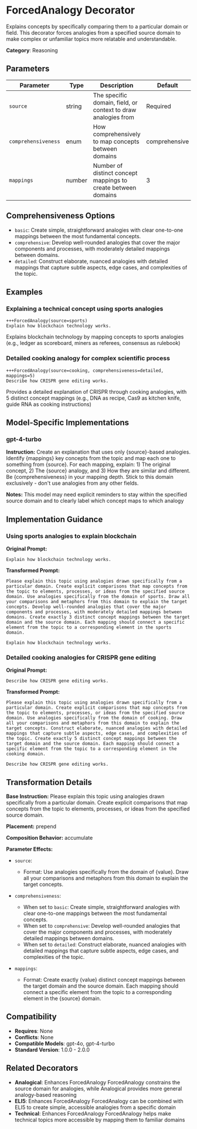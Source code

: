 # ForcedAnalogy Decorator

Explains concepts by specifically comparing them to a particular domain or field. This decorator forces analogies from a specified source domain to make complex or unfamiliar topics more relatable and understandable.

**Category**: Reasoning

## Parameters

| Parameter | Type | Description | Default |
|-----------|------|-------------|--------|
| `source` | string | The specific domain, field, or context to draw analogies from | Required |
| `comprehensiveness` | enum | How comprehensively to map concepts between domains | comprehensive |
| `mappings` | number | Number of distinct concept mappings to create between domains | 3 |

## Comprehensiveness Options

- `basic`: Create simple, straightforward analogies with clear one-to-one mappings between the most fundamental concepts.
- `comprehensive`: Develop well-rounded analogies that cover the major components and processes, with moderately detailed mappings between domains.
- `detailed`: Construct elaborate, nuanced analogies with detailed mappings that capture subtle aspects, edge cases, and complexities of the topic.

## Examples

### Explaining a technical concept using sports analogies

```
+++ForcedAnalogy(source=sports)
Explain how blockchain technology works.
```

Explains blockchain technology by mapping concepts to sports analogies (e.g., ledger as scoreboard, miners as referees, consensus as rulebook)

### Detailed cooking analogy for complex scientific process

```
+++ForcedAnalogy(source=cooking, comprehensiveness=detailed, mappings=5)
Describe how CRISPR gene editing works.
```

Provides a detailed explanation of CRISPR through cooking analogies, with 5 distinct concept mappings (e.g., DNA as recipe, Cas9 as kitchen knife, guide RNA as cooking instructions)

## Model-Specific Implementations

### gpt-4-turbo

**Instruction:** Create an explanation that uses only {source}-based analogies. Identify {mappings} key concepts from the topic and map each one to something from {source}. For each mapping, explain: 1) The original concept, 2) The {source} analogy, and 3) How they are similar and different. Be {comprehensiveness} in your mapping depth. Stick to this domain exclusively - don't use analogies from any other fields.

**Notes:** This model may need explicit reminders to stay within the specified source domain and to clearly label which concept maps to which analogy


## Implementation Guidance

### Using sports analogies to explain blockchain

**Original Prompt:**
```
Explain how blockchain technology works.
```

**Transformed Prompt:**
```
Please explain this topic using analogies drawn specifically from a particular domain. Create explicit comparisons that map concepts from the topic to elements, processes, or ideas from the specified source domain. Use analogies specifically from the domain of sports. Draw all your comparisons and metaphors from this domain to explain the target concepts. Develop well-rounded analogies that cover the major components and processes, with moderately detailed mappings between domains. Create exactly 3 distinct concept mappings between the target domain and the source domain. Each mapping should connect a specific element from the topic to a corresponding element in the sports domain.

Explain how blockchain technology works.
```

### Detailed cooking analogies for CRISPR gene editing

**Original Prompt:**
```
Describe how CRISPR gene editing works.
```

**Transformed Prompt:**
```
Please explain this topic using analogies drawn specifically from a particular domain. Create explicit comparisons that map concepts from the topic to elements, processes, or ideas from the specified source domain. Use analogies specifically from the domain of cooking. Draw all your comparisons and metaphors from this domain to explain the target concepts. Construct elaborate, nuanced analogies with detailed mappings that capture subtle aspects, edge cases, and complexities of the topic. Create exactly 5 distinct concept mappings between the target domain and the source domain. Each mapping should connect a specific element from the topic to a corresponding element in the cooking domain.

Describe how CRISPR gene editing works.
```

## Transformation Details

**Base Instruction:** Please explain this topic using analogies drawn specifically from a particular domain. Create explicit comparisons that map concepts from the topic to elements, processes, or ideas from the specified source domain.

**Placement:** prepend

**Composition Behavior:** accumulate

**Parameter Effects:**

- `source`:
  - Format: Use analogies specifically from the domain of {value}. Draw all your comparisons and metaphors from this domain to explain the target concepts.

- `comprehensiveness`:
  - When set to `basic`: Create simple, straightforward analogies with clear one-to-one mappings between the most fundamental concepts.
  - When set to `comprehensive`: Develop well-rounded analogies that cover the major components and processes, with moderately detailed mappings between domains.
  - When set to `detailed`: Construct elaborate, nuanced analogies with detailed mappings that capture subtle aspects, edge cases, and complexities of the topic.

- `mappings`:
  - Format: Create exactly {value} distinct concept mappings between the target domain and the source domain. Each mapping should connect a specific element from the topic to a corresponding element in the {source} domain.

## Compatibility

- **Requires**: None
- **Conflicts**: None
- **Compatible Models**: gpt-4o, gpt-4-turbo
- **Standard Version**: 1.0.0 - 2.0.0

## Related Decorators

- **Analogical**: Enhances ForcedAnalogy ForcedAnalogy constrains the source domain for analogies, while Analogical provides more general analogy-based reasoning
- **ELI5**: Enhances ForcedAnalogy ForcedAnalogy can be combined with ELI5 to create simple, accessible analogies from a specific domain
- **Technical**: Enhances ForcedAnalogy ForcedAnalogy helps make technical topics more accessible by mapping them to familiar domains
